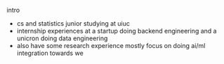 
intro
- cs and statistics junior studying at uiuc
- internship experiences at a startup doing backend engineering and a unicron doing data engineering
- also have some research experience mostly focus on doing ai/ml integration towards we